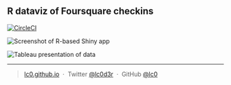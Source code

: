 ## R dataviz of Foursquare checkins
[![CircleCI](https://circleci.com/gh/lc0/foursquare-dataviz.svg?style=svg)](https://circleci.com/gh/lc0/foursquare-dataviz)

![Screenshot of R-based Shiny app](https://raw.github.com/lc0/foursquare-dataviz/paper/screenshots/shiny-app.png)

![Tableau presentation of data](https://raw.github.com/lc0/foursquare-dataviz/paper/screenshots/tableau-screen.png)

---

> [lc0.github.io](http://lc0.github.io) &nbsp;&middot;&nbsp;
> Twitter [@lc0d3r](https://twitter.com/lc0d3r) &nbsp;&middot;&nbsp;
> GitHub [@lc0](https://github.com/lc0)
